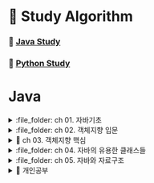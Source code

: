 # 📝 Study Algorithm

### 📖 [Java Study](https://github.com/Dain-K/algorithm/blob/master/JAVA.md)

### 📖 [Python Study](https://github.com/Dain-K/algorithm/blob/master/PYTHON.md)

# Java

<details>
<summary> :file_folder: ch 01. 자바기초 </summary>
<div markdown="1">
  
## 📖 자바 프로그래밍 시작!!

### 💡 프로그래밍이란

- 프로그래밍: 컴퓨터가 일을 수행하도록 프로그래밍 언어로 명령어 집합(프로그램)을 만드는 일
- 컴파일: 프로그래밍 언어를 컴퓨터가 실행 가능한 기계어로 만드는 일
- 컴파일러: 기계어로 바꾸어 주는 프로그램(ex. 자바 컴파일러.gcc)

### 💡 자바프로그래밍의 특징

- 플랫폼에 영향을 받지 않으므로 다양한 환경에서 사용할 수 있다.
- 객체 지향 언어이기 때문에 유지보수가 쉽고 확장성이 좋다.
- 프로그램이 안정적이다.
- 풍부한 기능이 제공되는 오픈 소스이다.

### 💡 객체 지향 프로그래밍이 무엇인가?

- 프로그램의 구현을 시간의 흐름순이 아닌 객체간의 관계와 협력을 기반으로 프로그램 하는 것
- Object Oriented Programming(OOP) 이라고 함
- 사용 하는 언어: Java, C++, C#, Python, Javascript 등 다수

## 📖 변하지 않는 상수와 리터럴, 변수의 형 변환

### 💡 상수(constant) 선언하기

- 상수는 변하지 않는 수
- `final` 예약어를 사용하여 선언
- 상수를 사용하면 변하지 않는 값을 반복하여 사용할 때 의미있는 문자로 인식하기 쉽고 변하더라도 선언한 부분만 변경하면 되므로 여러부분을 수정할 필요가 없다.

```java
package ch10;

public class ConstantTest{
  public static void main(String[] args){

    final int MAX_NUM = 100;
    final int MIN_NUM;

    MIN_NUM = 0;

    System.out.println(MAX_NUM);
    System.out.println(MIN_NUM);
  }
}
```

### 💡 형 변환

- 서로 다른 자료형 간에 연산등의 수행을 위해 하나의 자료형으로 통일하는 것
- 묵시적 형 변환(explicit type conversion, 자동 현변환)과 명시적 형 변환(implicit type conversion, 강제 형변환)이 있음
- 바이트 크기가 작은 자료형에서 큰 자료형으로 형 변환은 자동으로 이루어짐
- 덜 정밀한 자료형(정수)에서 더 정밀한 자료형(실수)으로 형 변환은 자동으로 이루어짐

```java
package ch10;

  public class TypeConversionTest {
  public static void main(String[] args){

    double dNum = 1.2;
    float fNum = 0.9F;

    int iNum1 = (int)dNum + (int)fNum;
    int iNum2 = (int)(dNum + fNum);

    System.out.println(iNum1);
    System.out.println(iNum2);
  }
}
```

## 📖 연산자

### 💡 대입연산자 (assignment operator)

- 변수에 다른 변수나 값을 대입하는 연산자
- 이항 연산자 중 우선 순위가 가장 낮은 연산자들
- 왼족 변수 = 오른쪽 변수

### 💡 부호 연산자

- 단항 연산자
- 변수의 부호를 유지하거나 바꿈
- 실제 변수의 부호가 변하려면 대입 연산자를 사용해야함

### 💡 산술 연산자

- 사칙 연산자

| 연산자 | 기능                                                    | 연산 예 |
| :----: | ------------------------------------------------------- | ------- |
|   +    | 두 항을 더한다.                                         | 1+2     |
|   -    | 앞에 있는 항에서 뒤에 있는 항을 뺀다.                   | 1-2     |
|   \*   | 두 항을 곱한다.                                         | 1\*2    |
|   /    | 앞에 있는 항에서 뒤에 있는 항을 나우어 몫을 구한다.     | 4/3     |
|   %    | 앞에 있는 항에서 뒤에 있는 항을 나우어 나머지를 구한다. | 4%3     |

### 💡 논리 연산자

- 관계 연산자와 혼합하여 많이 사용됨
 
|   연산자    | 기능                                                                     | 연산 예                          | 
| :---------: | ------------------------------------------------------------------------ | -------------------------------- |
| && (논리곱) | 두 항이 모두 참인 경우에만 결과 값이 참이다.                             | booleanval = (5 > 3) && (5 > 2); | 
|  (논리합)   | 두 항 중 하나의 항만 참이면 결과 값은 참이다.                            | booleanval = (5 > 3)| (5 < 2); |
|  ! (부정)   | 단항 연산자이다. 참인 경우는 거짓으로 바꾸고, 거짓인 경우 참으로 바꾼다. | booleanval = !(5 > 3);           | 

### 💡 조건 연산자

- 삼항연산자
- 조건식의 결과가 true인 경우와 거짓은 경우에 따라 다른 결과가 수행됨
- if 문을 간단히 표현할 때 사용할 수 있음

|         연산자         | 기능                                                       | 연산 예                      |
| :--------------------: | ---------------------------------------------------------- | ---------------------------- |
| 조건식 ? 결과1 : 결과2 | 조건식이 참이면 결과1, 조건식이 거짓이면 결과2가 선택된다. | int num = (5 > 3) ? 10 : 20; |

### 💡 비트 연산자

- 대입연산자와 다른 연산자가 함께 쓰임

| 연산자 | 기능                  | 연산 예                                  |                  |
| :----: | --------------------- | ---------------------------------------- | ---------------- |
|   ~    | 비트의 반전(1의 보수) | a = ~a;                                  |                  |
|   &    | 비트 단위 AND         | 1 & 1 1반환 그 외는 0                    |                  |
| (세로) | 비트 단위 OR          | 0                                        | 0 반환 그 외는 1 |
|   ^    | 비트 단위 XOP         | 두개의 비트가 서로 다른 경우에 1을 반환  |                  |
|   <<   | 왼쪽 shift            | a<<2 변수 a를 2비트 만큼 왼쪽으로 이동   |                  |
|   <<   | 오른쪽 shift          | a>>2 변수 a를 2비트 만큼 오른쪽으로 이동 |                  |

## 📖 조건문

### 💡 if 문 (만약에... 라면)

- 주어진 조건에 따라 다른 실행이 이루어지도록 구현

### 💡 switch-case 문

- 비교 조건이 특정 값이나 문자열인 경우 사용
- break 문을 사용하여 각 조건이 만족되면 switch 블럭을 빠져나오도록 함

```java
package ch16;

import java.util.Scanner;

public class SwitchCaseTest {
  public static void main(String[] args){

    Scanner sc = new Scanner(System.in);
    int month = sc.nextInt();

    int day;
    switch(month){
      case 1, 3, 5, 7, 8, 10, 12 ->
        day = 31;
      case 2 ->
        day = 28;
      case 4, 6, 9, 11 ->
        day = 30;
      default -> {
        System.out.println("존재하지 않는 month 입니다.");
        day = -1;
      }
    }

   System.out.println(month + "월은 " + day + "일 입니다.");
  }
}
```

```java
package ch16;

import java.util.Scanner;

public class SwitchCaseTest {
  public static void main(String[] args){

    Scanner sc = new Scanner(System.in);
    int month = sc.nextInt();

    int day = switch(month){
      case 1, 3, 5, 7, 8, 10, 12 ->
        31;
      case 2 ->
        28;
      case 4, 6, 9, 11 ->
        30;
      default -> {
        System.out.println("존재하지 않는 month 입니다.");
        yield -1;
      }
    }

   System.out.println(month + "월은 " + day + "일 입니다.");
  }
}
```

## 📖 반복문

### 💡 while 문

- 주어진 조건에 맞는 동안 지정된 수행문을 반복적으로 수행하는 제어문
- 조건이 맞지 않으면 반복하던 수행을 멈추게 됨
- 조건은 주로 반복 횟수나 값을 비교의 결과에 따라 true, false 판단됨

```java
package ch18;

import java.util.Scanner;

public class WhileTest {
  public static void main(String[] args){

    Scanner sc = new Scanner(System.in);
    int input;
    int sum = 0;

    input = sc.nextInt();
    while(input != 0){
      sum += input;
      input = sc.nextInt();
    }

    System.out.println(sum);
  }
}
```

### 💡 do - while 문

- while문은 조건을 먼저 체크하고 반복 수행이 된다면, do-while문은 조건에 상관 없이 한번 수행하고 나서 조건을 체크

```java
package ch18;

import java.util.Scanner;

public class WhileTest {
  public static void main(String[] args){

    Scanner sc = new Scanner(System.in);
    int input;
    int sum = 0;

    do{
      input = sc.nextInt();
      sum += input;
    }while(input != 0);

    System.out.println(sum);
  }
}
```

## 📖 중간에 멈추는 break문, 무시하고 계속 진행하는 continue문

### 💡 break문 사용하기

- 감싸고 있는 제어문의 블록을 빠져 나오는 기능 (Switch문 에서도 사용)
- 반복문에서는 주로 조건문(if)와 같이 사용하여 조건에 해당되는 경우 반복수행을 멈추고 반복문 외부로 수행이 이동
- 여러 반복문이 중첩되어 있는 경우엔 break 문이 포함되어 있는 반복문만 빠져 나옴

```java
package ch21;

public class BreakTest {

  public static void main(String[] args){

    int sum = 0;
    int num;
    for(num = 1; num++) {
      sum += num;
      if(sum >= 100)
        break;
    }

    System.out.println(sum);
    System.out.println(num);
  }
}
```

### 💡 continue 문 사용하기

- 반복문 내부에서 조건문(if)와 같이 사용하며, 조건이 맞는 경우(true 이면) 이후 반복문 블럭 내부의 다른 수행문들을 수행하지 않음

```java
// 1부터 100까지 숫자 중 3의 배수를 출력하는 코드

package ch21;

public class ContinueTest {

  public static void main(String[] args){

    int num;
    for(num = 1; num <= 100; num++) {

      if((num % 3) !=0) continue;

      System.out.println(num);
    }

  }

}
```

</div>
</details>

<details>
<summary> :file_folder: ch 02. 객체지향 입문 </summary>
<div markdown="1">
    
## 📖 객체와 객체지향 프로그래밍

### 💡 객체 (object)

- 의사나 행위가 미치는 대상 (사전적 의미)
- 구체적, 추상적 데이터의 단위 (학생, 회원, 생산, 주문, 배송)
- 물리적으로 존재하거나 추상적으로 생각할 수 있는 것 중에서 자신의 속성을 가지고 있고 다른 것과 식별 가능한 것을 말한다.
- 객체는 속성과 동작으로 구성되어있다고 생각하면 되는데, 자바에서는 속성과 동작을 각각 필드(field)와 메소드(method)라고 생각하면 된다.

### 💡 객체 지향 프로그램 구현 방법

1.  객체를 정의한다.
2.  각 객체가 제공하는 기능들을 구현한다.
3.  각 객체가 제공하는 기능들 간의 (메세지 전달)을 통하여 객체간의 협력을 구현한다.

## ✏️ 생활 속에서 객체를 찾아 클래스 구현해보기

### 💡 클래스 (Class)

- 유사한 특징을 지닌 객체들의 속성을 묶어 놓은 집합이다.
- 객체를 만드는 기능을 수행한다.

```java
public class Student {

}
```

### 💡 클래스 특징

1. 캡슐화 + 정보은닉 (Encapsulation + Hiding information)

- 캡슐화란 관련있는 데이터와 합수를 하나로 묶는 것을 말한다.
- 정보은닉은 데이터를 보호하기 위해 클래스 외부에서 오픈하지 않은 것이다. (외부에서 멤버변수에 직접적인 접근이 불가능하게 만든다.)

2. 상속성 (Inheritance)

- 클래스의 멤버변수나 멤버 메소드를 상속해주거나 상속 받게 한다.

3. 다형성 (Polymorphism)

- 클래스이 다양한 모양이나 성질
- 부포 클래스로부터 상속받은 클래스의 다양한 형태를 제어할 수 있으며 이벤트 처리가 가능하다.

### 💡 클래스의 기본형식 !

```java
class 클래스명 {
  멤버필드 // 데이터 선언, 저장
  생성자 // 멤버필드 초기화
  메소드 // 데이터 입력, 연산, 출력
}
```

### 💡 클래스는 객체의 청사진이다.

- 객체의 속성은 클래스의 멤버 변수(member variable)로 선언한다.
- 학생 클래스

```java
public class Student {
  // 선언: 변수 만들기
  int studentNumber;
  String studentName;
  int majorCode;
  String majorName;
  int grade;
}
```

- 주문 클래스

```java
public class Oreder {
  int orderId;
  String buyerId;
  String sellerId;
  int productId;
  String orderDate;
}
```

### 💡 main 문에서 객체를 생성하면...

```java
public class StudentTest {
  public static void main(String[] args) {
    Student s = new Student();

    s.studentNumber = 1000;
    s.majorCode = 100;
    s.grade = 4;
  }
}
```

#### 생성과정

1. new 연산자가 s 객체에 저장될 메모리 공간 할당
2. 생성자가 s 객체를 초기화 (위에서는 default 생성자가 동작)
3. new 연산자가 새로 생성된 객체의 주소 s 변수에 저장
4. s 를 통해 Student 에 접근 가능

### 💡 클래스 메소드 정의

- 사용이유: 중복되는 코드의 반복적인 사용을 피할 수 있기 때문이다. 또한, 모듈화로 인하여 코드의 가독성이 좋아진다.
- 메소드를 작성할 때는 되도록 하나의 메소드가 하나의 기능만 수행하도록 작성하는 것이 좋다.
  <br>

- Student 를 예제로 학년을 변경하는 메소드를 정의 해보았다.

```java
void changeGrade(int newGrade) {
  grade = newGrade;
}
```

### 💡 객체 지향 프로그램을 구현할 때는

- 객체를 정의한다.
- 각 객체의 속성을 멤버 변수로 역할을 메서드로 구현한다.
- 각 객체간의 협력을 구현한다.

### 💡 클래스 코딩

- 클래스는 대문자로 시작하는 것이 좋다.
- java 파일 하나에 클래스는 여러 개가 있을 수 있지만, public 클래스는 하나이고, public 클래스와 java 파일의 이름은 동일하다.
- cannel notation 방식으로 하는 것이 좋다.

## 📖 함수와 메서드

### 💡 함수 (function)

- 하나의 기능을 수행하는 일련의 코드
- 구현된 함수는 호출하여 사용하고 호출된 함수는 기능이 끝나면 제어가 반환된다.
- 함수로 구현된 하나의 기능은 여러 곳에서 동일한 방식으로 호출되어 사용될 수 있다.

### 💡 함수 정의하기

```java
int add(int num1, int num2) {
// 반환값에 대한 데이터 타입: int 함수명()
// 반환을 안하는 경우: void 함수명()
  int result;
  result = num1 + num2;
  return result;
}
```

### 💡 함수 예제

```java
package ch03;
  public class FunctionTest {
      public static int addNaum(int num1, int num2) {
        int result;
        result = num1 + num2;
        return result;
      }

      public statuc void sayHello(string greeting) {
        System.out.println(greeting);
      }

      public statuc int clacSum() {
        int sum = 0;
        int i;

        for(i = 0; i <= 100; i++) {
          sum+=1;
        }

        return sum;
      }

    public static void main(String[] args) {

      int n1 = 10;
      int n2 = 20;

      int total = addNum(n1, n2);
      System.out.println(total);

      sayHello("안녕하세요");

      total = calcSum();
      System.out.println(total);

    }
}

```

### 💡 함수 호출과 스택 메모리

- 스택: 함수가 호출될 때 지역 변수들이 사용하는 메모리
- 함수의 수행이 끝나면 자동으로 반환되는 메모리

### 💡 메서드 (method)

- 객체의 기능을 구현하기 위해 클래스 내부에 구현되는 함수
- 멤버 함수(member function)이라고 함
- 메서드를 구현함으로써 객체의 기능이 구현됨
- 메서드의 이름은 그 객체를 사용하는 객체(클라이언트)에 맞게 짓는 것이 좋음

## 📖 멤버변수, 메서드 구현

### 💡 학생 클래스를 정의하고 이를 사용해보자

- 학생 클래스의 속성을 멤버 변수로 선언하고 메서드를 구현

```java
   public class Student {

       public int studentID;
       public String studentName;
       public String address;

       public void showStudentInfo() {
           Sustem.out.println(studentID + "학번 학생의 이름은" studentName + "이고, 주소는" + address + "입니다.");
       }

       public String getStudentName() {
           return studentName;
       }

       public String setStudentName(String name) {
           studentName = name;
       }
   }

    public class StudentTest {

        public static void main(String[] args) {

            Student studentLee = new Student(); // 생성자
            // 생성된 객체 studentLee: 인스턴스

            // 참조변수를 이용하여 호출
            studentLee.studentID = 12345;
            studentLee.setStudentName("Lee");
            studentLee.address = "서울 강남구";
            // 힙이라는 동적 메모리에 데이터를 저장

            studentLee.showStudentInfo();

    }


```

## 📖 인스턴스 생성과 힙 메모리

### 💡 인스턴스 (instance)

- 클래스는 객체의 속성을 정의하고, 기능을 구현하여 만들어 놓은 코드 상태
- 실제 클래스 기반으로 생성된 객체(인스턴스)는 각각 다른 멤버 변수값을 가지게 됨
- new 키워드를 사용하여 인스턴스 생성

### 💡 힙 메모리

- 생성된 인스턴스는 동적 메모리(heap memory)에 할당됨
- C나 C++ 언어에서는 사용한 동적 메모리를 프로그래머가 해제 시켜야함 (free나 delete 이용)
- 자바에서 Garbage Collector 가 주기적으로 사용하지 않는 메모리를 수거
- 하나의 클래스로 부터 여러개의 인스턴스가 생성되고 각각 다른 메모리 주소를 가지게 됨

### 💡 참조 변수, 참조 값

```java

   Student studentLee = new Student();
   studentLee.studentName = "홍길동";

   System.out.println(studentLee);

```

### 💡 용어정리

- 객체: 객체 지향 프로그램의 대상, 생성된 인스턴스
- 클래스: 객체를 프로그래밍 하리 위해 코드로 정의해 놓은 상태
- 인스턴스: new 키워드를 사용하여 클래스를 메모리에 생성한 상태
- 멤버 변수: 클래스의 속성, 특성
- 메서드: 멤버 변수를 이용하여 클래싀 기능을 구현한 함수
- 참조변수: 메모리에 생성된 인스턴스를 가리키는 변수
- 참조 값: 생성된 인스턴스의 메모리 주소 값

## 📖 생성자 (constructor)

### 💡 생성자

- 생성자 기본 문법 <class_name> ([<argument_list>]) {[<statements>]}
- 객체를 생성할 때 new 키워드와 함께 사용 - new Student();
- 생성자는 일반 함수처럼 기능을 호출하는 것이 아니고 객체를 생성하기 위해 new와 함께 호출됨
- 객체가 생성될 때 변수나 상수를 초기화하거나 다른 초기화 기능을 수행하는 메서드를 호출함
- 생성자는 반환 값이 없고, 클래스의 이름과 동일
- 대부분의 생성자는 외부에서 접근 가능하지만, 필요에 의해 private으로 선언되는 경우도 있음

### 💡 기본생성자(default constructor)

- 클래스에는 반드시 적어도 하나 이상의 생성자가 존재
- 클래스에 생성자를 구현하지 않아도 new 키워드와 함께 생성자를 호출할 수 있음
- 클래스에 생성자가 하나도 없는 경우 컴파일러가 생성자 코드를 넣어줌
- 매개 변수가 없음. 구현부가 없음

## :book: 여러가지 생성자를 정의하는 생성자 오버로딩 (overloading)

### 💡 생성자 정의하기

- 생성자를 구현해서 사용할 수 있음
- 클래스에 생성자를 따로 구현하면 기본 생성자 (default constructor)는 제공되지 않음
- 생성자를 호출하는 코드에서 여러 생성자 중 필요에 따라 호출해서 사용할 수 있음

  UserInfo.java

  ```java

  public class UserInfo (

      public String userId;
      public String userPassWord;
      public String userName;
      public String userAddress;
      public String phoneNumber;

      public UserInfo(){}

      public String UserInfo(Sting userIc, String userPassWord, String userName) {
          // 객체가 생성될 때 필요한 정보들을 생성
          this.userId = userId;
          this.userPassWord = userPassWord;
          this.userName = userName;
      }

      public String showUserInfo() {
          return "고객님의 아이디는 " + userId + "이고, 등록된 이름은 " + userName + "입니다.";
      }
  }

  ```

  UserInfoTest.java

  ```java

  public class UserInfoTest {
      public static void main(String[] args) {

          UserInfo userLee = new UserInfo();
          userLee.userId = "a12345";
          userLee.userPassWord = "zxsaqw12345";
          userLee.userName = "Lee";
          userLee.phoneNumber = "00012345678";
          userLee.userAddress = "Seoul, Korea";

          System.out.println(userLee.showUserInfo());

          UserInfo userKim = new UserInfo("b12345, "98760awsk", "Kim"");
          System.out.println(userKim.showUserInfo());
      }
  }

  ```

## 📖 참조 자료형 변수

### 💡 참조 자료형

- 변수의 자료형
  - 기본 자료형: int, long, float, double 등
  - 참조 자료형: String, Date, Student 등
- 클래스형으로 변수를 선언
- 기본 자료형은 사용하는 메모리의 크기가 정해져 있지만, 참조 자료형은 클래스에 따라 다름
- 참조 자료형을 사용할 때는 해당 변수에 대해 생성하여야 함(String 클래스는 예외적으로 생성하지 않고 사용할 수 있음)

## 📖 접근 제어 지시자(access modifier)와 정보은닉(imformation hiding)

### 💡 접근 제어 지시자 (access modifier)

- 클래외부에서 클래스의 멤버 변수, 메서드, 생성자를 사용할 수 있는지 여부를 지정하는 키워드
- `private` : 같은 클래스 내부에서만 접근 가능 (외부클래스, 상속 관계도 패키지가 다르면 접근불가
- 아무것도 없음 (default): 같은 패키지 내부에서만 접근 가능 (상속 관계라도 패키지가 다르면 접근 불가)
- `protected` : 같은 패키지나 상속 관계의 클래스에서 접근 가능하고 그 외 외부에서는 접근할 수 없음
- `public` : 클래스의 외부 어디서나 접근할 수 있음

### 💡 get() / set() 메서드

- private 으로 선언된 멤버 변수 (필드)에 대해 접근, 수정할 수 있는 메서드를 public으로 제공
- get() 메서드만 제공되는 경우 read-only 필드
- 이클립스에서 자동으로 생성

```java
public class BirthDay {
    private int day;
    private int month;
    private int year;

    private boolean isValid; // default 값 = false

    public int getDay() {
        return day;
    }

    public void setDay(int day) {
        this.day = day;
    }

    public int getMonth() {
        return month;
    }

    public void setMonth(int month) {
        if(month < 1 || month > 12) {
            isValid = false;
        }
        else {
            isValid = true;
            this.month = month;
        }

    }

    public int getYear() {
       return year;
    }

    public void setYear(int year) {
       this.year = year;
    }

    public void showDate() {
        if(isValid) {
            System.out.println(year + " " + month + " " + day);
        }
        else {
           System.out.println("유효하지 않는 날짜입니다.");
        }
    }
}
```

```java
public class BirthDayTest {

    public static void main(String[] args) {
        BirthDay date = new BirthDay();

        date.setYear(2019);
        date.setMonth(12);
        date.setDay(30);

        date.showDate();
    }
}
```

### 💡 정보은닉

- private으로 제어한 멤버 변수도 public 메서드가 제공되면 접근 가능하지만 변수가 public 으로 공개되었을 때보다 pivate 일 때 각 변수에 대한 제한을 public 메서드에서 제어할 수 있다.

```java
public void setMonth(int month) {
    if(month < 1 || month > 12) {
        isValid = false;
    }
    else {
        isValid = true;
        this.month = month;
    }

}
```

## 📖 캡슐화

### 💡 정보 은닉을 활용한 캡슐화

- 꼭 필요한 정보와 기능만 외부에 오픈함
- 대부분의 멤버 변수와 메서드를 감추고 외부에 통합된 인터페이스만은 제공하여 일관된 기능을 구현하게 함
- 각각의 메서드나 멤버변수를 접근함으로써 발생하는 오류를 최소화 

## :book: 객체 자신을 가리키는 `this`

### 💡 this의 역할

- 인스턴스 자신의 메모리를 가리킴
- 생성자에서 또 다른 생성자를 호출할 때 사용
- 자신의 주소(참조값)을 반환함
- 생성된 인스턴스 메모리의 주소를 가짐
  - 클래스 내에서 참조변수가 가지는 주소 값과 동일한 주소값을 가지는 키워드

### 💡 생성자에서 다른 생성자를 호출하는 this

- 클래스에 생성자가 여러개인 경우, this를 이용하여 생성자에서 다른 생성자를 호출할 수 있음
- 생성자에서 다른 생성자를 호출하는 경우, 인스턴스의 생성이 완전하지 않은 상태이므로 this() statement 이전에 다른 statement를 쓸 수 없음

```java
public class Person{

    String name;
    int age;

    // 아래에 같은 함수가 있으므로 this로 호출하여 초기 설정을 해주는 것이다.
    public Person() {
        this("이름없음", 1);
        // 이것이 호출되는 순간에는 인스턴스가 아직 생성되지 않은 상태이다.
`        // 이것 이전에 코드를 넣게 되면 오류가 나게 된다.
    }

    public Person(String name, int age){ // 함수의 호출이 끝나야 인스턴스가 생성되는 것이다
        this.name = name;
        this.age = age;
    }

}
```

## 📖 여러 인스턴스에서 공통으로 사용하는 변수를 선언 - static 변수

### 💡 공통으로 사용하는 변수의 필요성

- 여러 인스턴스가 공유하는 기준 값이 필요한 경우
- 학생마다 새로운 학번 생성할 경우
- 카드 회사에서 카드를 새로 발급할 때마다 새로운 카드 번호를 부여할 경우
- 회사에 사원이 입사할 때 마다 새로운 사번이 필요한 경우

### 💡 static 변수 선언과 사용하기

- 인스턴스가 생성될 때 만들어지는 변수가 아닌, 처음 프로그램이 메모리에 로딩될 때 메모리를 할당
- 클래스 변수, 정적 변수 라고 하기도 함
- 인스턴스 생성과 상관없이 사용 가능하므로 클래스 이름으로 직접 참조

## 📖 변수의 유효 범위와 메모리

- 변수의 유효 범위와 생성과 솜ㄹ은 각 변수의 종류마다 다름
- 지역변수, 멤버변수, 클래스 변수는 유효범위와 life cycle, 사용하는 메모리도 다름
<table>
  <tr>
    <td>변수 유형</td>
    <td>선언 위치</td>
    <td>사용 범위</td>
    <td>메모리</td>
    <td>생성과 소멸</td>
  </tr>
  <tr>
    <td>
      지역변수  
      (로컬변수)
    </td>
    <td>함수 내부에 선언</td>
    <td>함수 내부에서만 사용</td>
    <td>스택</td>
    <td>함수가 호출될 때 생성되고 함수가 끝나면 소멸함</td>
  </tr>
  <tr>
    <td>
      멤버 변수  
      (인스턴스 변수)
    </td>
    <td>클래스 멤버 변수로 선언</td>
    <td>클래스 내부에서 사용하고 private이 아니면 참조 변수로 다른 클래스에서 사용 가능</td>
    <td>힙</td>
    <td>인스턴스가 생성될 때 힙에 생성되고, 가비지 컬렉터가 메모리를 수거할 때 소멸 됨</td>
  </tr>
  <tr>
    <td>
      static 변수  
      (쿨래스 변수)
    </td>
    <td>static 예약어를 사용하여 클래스 내부에 선언</td>
    <td>클래스 내부에서 사용하고 private이 아니면 클래스 이름으로 다른 클래스에서 사용 가능</td>
    <td>데이터 영역</td>
    <td>프로그램이 처음 시작할 때 상수와 함께 데이터 영역에 생성되고 프로그램이 끝나고 메모리를 해제할 때 소멸됨</td>
  </tr>
</table>

- static 변수는 프로그램이 메모리에 있는 동안 계속 그 영역을 차지하므로 너무 큰 메모리를 할당하는 것은 좋지 않음
- 클래스 내부의 여러 메서드에서 사용하는 변수는 멤버변수로 선언하는 것이 좋음
- 멤버 변수가 너무 많으면 인스턴스 생성 시 쓸데없는 메모리가 할당됩

## 📖 static 응용 - 싱글톤 패턴(singleton pattern)

### 💡 싱글톤 패턴이란?

- 프로그램에서 인스턴스가 단 한 개만 생성되어야 하는 경우 사용하는 디자인 패턴
- static 변수, 메서드를 활용하여 구현 할 수 있음

## 📖 자료를 순차적으로 한꺼번에 관리하는 방법 - 배열(array)

### 💡 배열이란

- 동일한 자료형의 순차적 자료 구조
- 인덱스 연산자를 이용하여 빠른 참조가 가능
- 물리적 위치와 논리적 위치가 동일
- 배열의 순서는 0부터 시작
- 자바에서는 객체 배열을 구현한 ArrayList를 많이 활용함

### 💡 배열 선언과 초기화

- 배열 선언하기

```java
  int[] arr1 = new int[10];
  int arr2[] =new int[10];
```

- 배열 초기화하기

```java
  int[] numbers = new int[] {10, 20, 30}; // 개수 생략해야함

  int[] numbers = (10, 20, 30); // new int[] 생략가능

  int[] ids;
  ids = new int[] {10, 20, 30}; // 선언 후 배열을 생성하는 경우는 new int[] 생략할 수 있음
```

### 💡 배열 사용하기

- 인덱스 연산자 활용 - 배열 요소가 저장된 메모리의 위치를 연산하여 찾아줌
- 배열을 이용하여 합을 구하기

```java
  int[] arr = new int[10];
  int total = 0;

  for(int i = 0, num = 1; i < arr.length; i++, num++) {
    arr[i] = num;
   }
    for(int num : arr) {
    total += num;
  }
  System.out.println(total);
```

## 📖 객체 배열 사용하기

### 💡 객체 배열 선언과 구현

- 기본 자료형 배열은 선언과 동시에 배열의 크기만큼의 메모리가 할당되지만, 객체 배열의 경우엔 요소가 되는 객체의 주소가 들어갈(4바이트, 8바이트)메모리만 할당되고 각 요소 객체는 생성하여 저장함
- null로 초기화

### 💡 객체 배열 복사하기

- System.arrayCopy(src, srcPos, dest, destPos, length) 자바에서 제공되는 배열 복사 메서드

## 📖 객체 배열을 구현한 클래스 ArrayList

### 💡 ArrayList의 주요 메서드

 <table>
    <tr>
     <td>메서드</td>
     <td>설명</td>
    </tr>
     <tr>
     <td>boolean add(E e)</td>
     <td>요소 하나를 배열에 추가합니다. E는 요소의 자료형을 의미합니다.</td>
    </tr>
     <tr>
     <td>int size()</td>
     <td>배열에 추가된 요소 전체 개수를 반환합니다.</td>
    </tr>
     <tr>
     <td>E get(int index)</td>
     <td>배열의 index 위치에 있는 요소 값을 반환합니다.</td>
    </tr>
     <tr>
     <td>E remeve(int index)</td>
     <td>배열의 index 위치에 있는 요소 값을 제거하고 그 값을 반환합니다.</td>
    </tr>
     <tr>
     <td>boolean isEmpty()</td>
     <td>배열이 비어있는지 확인합니다.</td>
    </tr>
 </table>
  </div>
</details>
    
<details>
<summary> 📁 ch 03. 객체지향 핵심  </summary>
<div markdown="1">
  
## 📖 객체간의 상속은 어떤 의미일까

### 💡 클래스 상송

- 새로운 클래스를 정의할 때 이미 구현된 클래스를 상속 받아서 속성이나 기능을 확장하여 클래스를 구현함
- 이미 구현된 클래스보다 더 구체적인 기능을 가진 클래스를 구현해야할 때 기본 클래스를 상속함

```text
  상속하는 클래스: 상위 클래스, parent class, base class, super class
  상속받는 클래스: 하위 클래스, child class, derived class, subclass
```

- 상속의 문법

```java
class B extends A {

}
```

extends 키워드 뒤에는 단 하나의 클래스만 올 수 있다, 자바는 단일 상속만을 지원한다.

### 💡 상속을 구현하는 경우

- 상위 클래스는 하위 클래스 보다 더 일반적인 개념과 기능을 가짐
- 하위 클래스는 상위 클래스 보다 더 구체적인 개념과 기능을 가짐
- 하위 클래스가 상위 클래스의 속성과 기능을 확장한다는 의미

## 📖 메서드 재정의하기(overriding)

### 💡 하위 클래스에서 메서드 재정의 하기

- 오버라이딩: 상위 클래스에 정의된 메서드의 구현 내용이 하위 클래스에서 구현할 내용과 맞지 않는 경우 하위 클래스에서 동일한 이름의 메서드를 재정의 할 수 있음
- 재정의하여 구현해야함

```java
  @Override
  public int calcPrice(int price) {
  bonusPoint += price * bonusRatio;
  return price - (int price * salesRatio);
```

### 💡 @overriding 애노테이션

- 애노테이션은 원래 주석이라는 의미
- 컴파일러에게 특별한 정보를 제공해주는 역할

<table>
  <tr>
    <td>애노테이션</td>
    <td>설명</td>
  </tr>
  <tr>
    <td>@Override</td>
    <td>재정의된 메서드라는 정보 제공</td>
  </tr>
  <tr>
    <td>@Functionallnteface</td>
    <td>함수형 인터페이스라는 정보 제공</td>
  </tr>
  <tr>
    <td>@Deprecated</td>
    <td>이후 버전에서 사용되지 않을 수 있는 변수, 메서드에 사용됨</td>
  </tr>
  <tr>
    <td>@SuppressWarnings</td>
    <td>특정 경고가 나타나지 않도록 함</td>
  </tr>
</table>

- @Overriding 애노테이션은 재정의 된 메서드라는 의미로 선언부가 기존의 메서드와 다른 경우 에러가

## 📖 메서드 재정의와 가상 메서드 원리

### 💡 메서드는 어떻게 호출되고 실행되는가?

- 메서드(함수)의 이름은 주소값을 나타냄
- 메서드는 명령어의 set 이고 프로그램이 로드되면 메서드 영역(코드 영역)에 명령어 set이 위치
- 해당 메서드가 호출 되면 명령어 set 이 있는 주소를 찾아 명령어가 실행됨
- 이때 메서드에서 사용하는 변수들은 스택 메모리에 위치 하게됨
- 따라서 다른 인스턴스라도 같은 메서드의 코드는 같으므로 같은 메서드가 호출됨
- 인스턴스가 생성되면 변수는 힙 메모리에 따로 생성되지만, 메서드 명령어 set은 처음 한번만 로드됨

### 💡 가상메서드의 원리

- 가상 메서드 테이블에서 해당 메서드에 대한 주소를 가지고 있음
- 재정의된 경우는 재정의된 메서드의 주소를 가리킴

## 📖 다형성과 다형성을 사용하는 이유

### 💡 다형성이란?

- 하나의 코드가 여러 자료형으로 구현되어 실행하는 것
- 같은 코드에서 여러 다른 실행 결과가 나옴
- 정보은닉, 상속과 더불어 객체지향 프로그래밍의 가장 큰 특징 중 하나임
- 다형성을 잘 활용한다면 유연하고 확장성있고, 유지보수가 편리한 프로그램을 만들 수 있음

## 📖 상속에서 클래스 생성 과정과 형 변환

### 💡 super 키워드

- 하위 클래스에서 가지는 상위 클래스에 대한 참조값
- super()는 상위 클래스의 기본 생성자를 호출함
- 하위 클래스에서 명시적으로 상위 클래스의 생성자를 호출하지 않으면 super()가 호출됨

## 📖 다운캐스팅과 instanceof

### 💡 다운캐스팅(downcasting)

- 업캐스팅된 클래스를 다시 원래의 타입으로 형 변환
- 하위 클래스로의 형 변환은 명시적으로 해야함

```java
Customer vc = new VIPCustomer();    // 묵시적
VIPCustomer vCustomer = (VIPCustomer)vc;       // 명시적
```

### 💡 instanceOf를 이용하여 인스턴스의 형 체크

- 원래 인스턴스의 형이 맞는지 여부를 체크하는 키워드
- 맞으면 true 아니면 false를 반환

</div>
</details>

<details>
<summary> :file_folder: ch 04. 자바의 유용한 클래스들 </summary>
<div markdown="1">

## 01. Object 클래스 - 모든 클래스의 최상위 클래스

### 💡 toString() 메서드

- 객체의 정보를 String 으로 바꾸어서 사용할 때 쓰임
- String 이나 Integer 클래스는 이미 재정의되어 있음

## 02. Object 클래스의 메서드 활용

### 💡 equals() 메서드

- 두 인스턴스의 주소값을 비교하여 true/false 반환
- 재정의 하여 두 인스턴스가 논리적으로 동일함의 여부를 구현
- 인스턴스가 다르더라도 논리적으로 동일한 경우 true를 반환하도록 재정의 할 수 있음

### 💡 hashCode() 메서드

- hashCode()는 인스턴의 저장 주소를 반환
- 힙메모리에 인스턴스가 저장되는 방식이 hash 방식
- hash: 정보를 저장, 검색하는 자료구조

### 💡 clone() 메서드

- 객체의 원본을 복제하는데 사용하는 메서드
- 생성과정의 복잡한 과정을 반복하지 않고 복제할 수 있음
- 객체보호관점에서 위배될 수 있음 -> `implements Cloneable`을 명시해줘야함

## 03. String, StringBuilder, StringBuffer 클래스, text block

### 💡 String 클래스

- 힙 메모리에 인스턴스로 생성되는 경우와 상수 풀에 있는 주소를 참조하는 두 가지 방법
- 힙 메모리는 생성될 때마다 다른 주소 값을 가지지만, 상수 풀의 문자열은 모두 같은 주소 값을 가짐
- 한번 생성된 String은 불변

### 💡 StringBuilder, StringBuffer 활용하기

- concat 함수를 사용하여 두 문자를 합치면 메모리 낭비 발생 -> `StringBuilder, StringBuffer 활용`
- 내부적으로 가변적인 char[]를 멤버변수로 가짐
- 단일 Thread 프로그램에서는 StringBuilder 사용을 권장
- toString() 메서드로 String 반환

## 04. class 클래스 사용하기

### 💡 Class 클래스

- 자바의 모든 클래스와 인터페이스는 컴파일 후 class 파일이 생성됨
- Classs 클래스는 컴파일 된 class 파일을 로드하여 객체를 동적 로드하고, 정보를 가져오는 메서드가 제공됨
- Class.forName("클래스이름") 메서드로 클래스를 동적으로 로드함

```java
Class c = Class.forName("java.lang.String");
```

- 생성된 인스턴스에서 Class 클래스 가져오기

```java
String s = new String();
Class c = s.getClass();
```

### 💡 동적 로딩

- 컴파일 시에 데이터 타입이 binding 되는 것이 아닌, 실행 중에 데이터 타입을 binding 하는 방법
- 컴파일 시에 타입이 정해지지 않으므로 동적 로딩 시 오류가 발생하면 프로그램의 심각한 장개가 발생 가능

### 💡 Class의 newInstance() 메서드로 인스턴스 생성

new 키워드를 사용하지 않고 클래스 정보를 활용하여 인스턴스 생성

</div>
</details>

<details>
<summary> :file_folder: ch 05. 자바와 자료구조 </summary>
<div markdown="1">

## 📖 01. 여러가지 자료구조에 대해 알아보기

### :one: 자료구조란 무엇일까

- 프로그램에서 사용할 많은 데이터를 메모리 상에서 관리하는 여러 구현방법들
- 효율적인 자료구조가 성능 좋은 알고리즘의 기반이 됨
- 자료의 효율적인 관리는 프로그램의 수행속도와 일접한 관련이 있음

### :two: 자료구조의 종류

- `배열`: 선형으로 자료를 관리. 정해진 크기의 메모리를 먼저 할당받아 사용하고, 자료의 물리적 위치와 논리적 위치가 같음
- `연결리스트`: 선형으로 자료를 관리. 자료가 추가될 때마다 메모리를 할당 받고, 자료는 링트로 연결됨. 자료의 물리적 위치와 논리적 위치가 다를 수 있음
- `스택`: 가장 나중에 입력된 자료가 가장 먼저 출력되는 자료구조 (Last in Firsr Out)
- `큐`: 가장 먼저 입력된 자료가 가장먼저 출력되는 자료구조(First in First Ouut)
- `트리`: 부모 노드와 자식 노드 간의 연결로 이루어진 자료구조
  - <b>힙(heap)</b> : priority queue를 구현 (우선 큐)
  - <b>이진 트리(binary tree)</b> : 부모노드에 자식노드가 두개 이하인 트리
- `해싱`: 자료를 검색하기 위한 자료구조
  - 검색을 위한 자료구조
  - key에 대한 자료를 검색하기 위한 사전 개념의 자료구조
  - key는 유일하고 이에 대한 value를 쌍으로 저장
  - 들어오는 순서와는 상관없음
  - jdk 클래스: HashMap, Properties

## 📖 배열의 특징

- 동일한 데이터 타입을 순서에 따라 관리하는 자료구조
- 정해진 크기가 있음
- 요소의 추가와 제거 시 다른 요소들의 이동이 필요함
- jdk 클래스: ArrayList, Vector

## 📖 연결리스트의 특징

- 동일한 데이터 타입을 순서에 따라 관리하는 자료구조
- 자료를 저장하는 노드에는 자료와 다음 요소를 가리키는 링크(포인터)가 있음
- 자료가 추가 될때 노드 만큼의 메모리를 할당 받고 이전 노드의 링크로 연결함 (정해진 크기가 없음)
- 연결 리스트의 i 번째 요소를 찾는게 걸리는 시간은 요소의 개수에 비례 : O(n)

## 📖 스택(Stack)의 특징

- 맨 마지막 위치(top)에서만 자료를 추가,삭제, 꺼내올 수 있음 ( 중간의 자료를 꺼낼 수 없음)
- Last In First Out ( 후입선출 ) 구조
- 상자가 쌓여있는 모양
- 가장 최근의 자료를 찾아오거나 게임에서 히스토리를 유지하고 이를 무를때 사용할 수 있음
- 함수의 메모리는 호출 순서에 따른 stack 구조

## 📖 큐(Queue)의 특징

- 맨 앞(front) 에서 자료를 꺼내거나 삭제하고, 맨 뒤(rear)에서 자료를 추가
- Fist In First Out (선입선출) 구조
- 일렬로 줄 서 있는 모양
- 순차적으로 입력된 자료를 순서대로 처리하는데 많이 사용되는 자료구조
- 콜센터에 들어온 문의 전화, 메세지 큐 등에 활용됨
</div>
</details>

<details>
<summary> 📁 개인공부  </summary>
<div markdown="1">

  <br>
  <details>
  <summary> 📖 자바 입출력 - bufferedreader, bufferedwriter </summary>

## 📖 자바 입출력 - bufferedreader, bufferedwriter

### 💡 개념

#### 버퍼(buffer)

> - 데이터를 한 곳에서 다른 한 곳으로 전송하는 동안 일시적으로 그 데이터를 보관하는 임시 메모리 영역
> - 입출력 속도 향상을 위해 버퍼 사용
> - 속도가 빠르다

### 💡 주요 용어

#### 버퍼 플러시(buffer flush)

###### &nbsp;&nbsp;&nbsp;&nbsp;&nbsp;버퍼에 남아 있는 데이터를 출력(버퍼를 비우는 동작)

#### 버퍼를 이용한 입력: `BufferedReader`

#### 버퍼를 이용한 출력: `BufferedWriter`

### BufferedReader

### BufferedWriter

  </details>

  <details>
  <summary> 📖 백트래킹(Backtracking) </summary>

## 📖 백트래킹(Backtracking)

- 해를 찾아가는 도중, 진행 중인 지금의 경로가 해가 될 것 같지 않으면 그 경로를 더이상 가지 않고 되돌아가는 것
- 모든 경우의 수를 전부 고려하는 알고리즘
- 상태공간을 트리로 나타낼수 있을 때 적합한 방식이다.
- 반복문의 횟수까지 줄일 수 있으므로 효율적이다.
- 가지치기라고도 한다.
- 모든 가능한 경우의 수 중 특정 조건을 만족하는 경우만을 살펴본다.
- 그 값이 답이 되는 값인지 판단한다. 그렇지 않으면 그 부분까지 탐색하지 않고 가지치기를 한다.

### 💡 백트래킹 동작 방식

1. 백트래킹은 상태공간트리에서 DFS를 실시한다.
2. 이때 이 노드가 유망한 노드인지, 즉 해가 될 가능성이 있는 노드인지 확인한다.
3. 유망한 노드일 경우 그 자식 노드를 계속 탐색한다.
4. 유망하지 않은 노드일 경우 그 자식노드를 탐색하지 않고 중단한다.

  </details>
  
  
</div>
</details>
